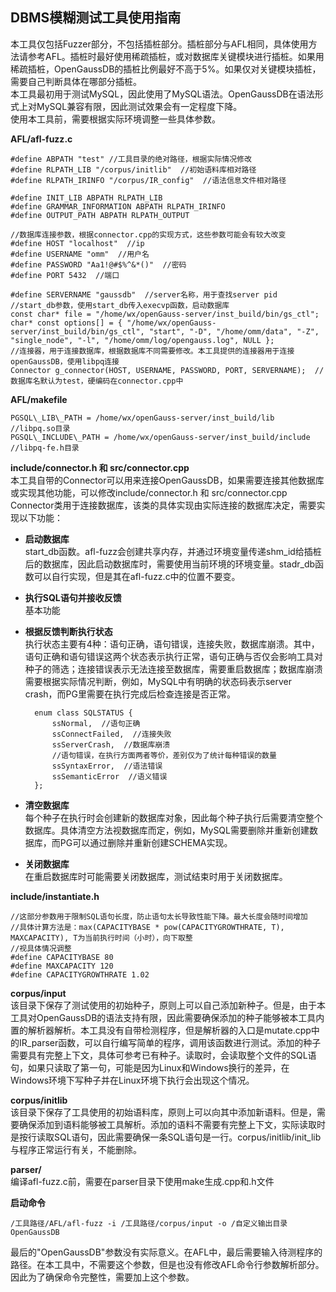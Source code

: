 ## DBMS模糊测试工具使用指南
本工具仅包括Fuzzer部分，不包括插桩部分。插桩部分与AFL相同，具体使用方法请参考AFL。插桩时最好使用稀疏插桩，或对数据库关键模块进行插桩。如果用稀疏插桩，OpenGaussDB的插桩比例最好不高于5%。如果仅对关键模块插桩，需要自己判断具体在哪部分插桩。  
本工具最初用于测试MySQL，因此使用了MySQL语法。OpenGaussDB在语法形式上对MySQL兼容有限，因此测试效果会有一定程度下降。   
使用本工具前，需要根据实际环境调整一些具体参数。  

**AFL/afl-fuzz.c**  

	#define ABPATH "test" //工具目录的绝对路径，根据实际情况修改
	#define RLPATH_LIB "/corpus/initlib"  //初始语料库相对路径
	#define RLPATH_IRINFO "/corpus/IR_config"  //语法信息文件相对路径

	#define INIT_LIB ABPATH RLPATH_LIB
	#define GRAMMAR_INFORMATION ABPATH RLPATH_IRINFO
	#define OUTPUT_PATH ABPATH RLPATH_OUTPUT
	
	//数据库连接参数，根据connector.cpp的实现方式，这些参数可能会有较大改变
	#define HOST "localhost"  //ip
	#define USERNAME "omm"  //用户名
	#define PASSWORD "Aa1!@#$%^&*()"  //密码
	#define PORT 5432  //端口

	#define SERVERNAME "gaussdb"  //server名称，用于查找server pid
	//start_db参数，使用start_db传入execvp函数，启动数据库
	const char* file = "/home/wx/openGauss-server/inst_build/bin/gs_ctl";
	char* const options[] = { "/home/wx/openGauss-server/inst_build/bin/gs_ctl", "start", "-D", "/home/omm/data", "-Z", "single_node", "-l", "/home/omm/log/opengauss.log", NULL };
	//连接器，用于连接数据库，根据数据库不同需要修改。本工具提供的连接器用于连接openGaussDB，使用libpq连接
	Connector g_connector(HOST, USERNAME, PASSWORD, PORT, SERVERNAME);	//数据库名默认为test，硬编码在connector.cpp中

**AFL/makefile**  

	PGSQL\_LIB\_PATH = /home/wx/openGauss-server/inst_build/lib  //libpq.so目录
	PGSQL\_INCLUDE\_PATH = /home/wx/openGauss-server/inst_build/include //libpq-fe.h目录

**include/connector.h 和 src/connector.cpp**  
本工具自带的Connector可以用来连接OpenGaussDB，如果需要连接其他数据库或实现其他功能，可以修改include/connector.h 和 src/connector.cpp  
Connector类用于连接数据库，该类的具体实现由实际连接的数据库决定，需要实现以下功能：

- **启动数据库**  
start\_db函数。afl-fuzz会创建共享内存，并通过环境变量传递shm_id给插桩后的数据库，因此启动数据库时，需要使用当前环境的环境变量。stadr\_db函数可以自行实现，但是其在afl-fuzz.c中的位置不要变。
- **执行SQL语句并接收反馈**  
基本功能
- **根据反馈判断执行状态**  
执行状态主要有4种：语句正确，语句错误，连接失败，数据库崩溃。其中，语句正确和语句错误这两个状态表示执行正常，语句正确与否仅会影响工具对种子的筛选；连接错误表示无法连接至数据库，需要重启数据库；数据库崩溃需要根据实际情况判断，例如，MySQL中有明确的状态码表示server crash，而PG里需要在执行完成后检查连接是否正常。    

		enum class SQLSTATUS {  
			ssNormal,  //语句正确
			ssConnectFailed,  //连接失败
			ssServerCrash,  //数据库崩溃
			//语句错误，在执行方面两者等价，差别仅为了统计每种错误的数量
			ssSyntaxError,  //语法错误
			ssSemanticError  //语义错误
		};  

- **清空数据库**  
每个种子在执行时会创建新的数据库对象，因此每个种子执行后需要清空整个数据库。具体清空方法视数据库而定，例如，MySQL需要删除并重新创建数据库，而PG可以通过删除并重新创建SCHEMA实现。
- **关闭数据库**  
在重启数据库时可能需要关闭数据库，测试结束时用于关闭数据库。  

**include/instantiate.h**  

	//这部分参数用于限制SQL语句长度，防止语句太长导致性能下降。最大长度会随时间增加
	//具体计算方法是：max(CAPACITYBASE * pow(CAPACITYGROWTHRATE, T), MAXCAPACITY), T为当前执行时间（小时），向下取整
	//视具体情况调整
	#define CAPACITYBASE 80  
	#define MAXCAPACITY 120
	#define CAPACITYGROWTHRATE 1.02

**corpus/input**  
该目录下保存了测试使用的初始种子，原则上可以自己添加新种子。但是，由于本工具对OpenGaussDB的语法支持有限，因此需要确保添加的种子能够被本工具内置的解析器解析。本工具没有自带检测程序，但是解析器的入口是mutate.cpp中的IR_parser函数，可以自行编写简单的程序，调用该函数进行测试。添加的种子需要具有完整上下文，具体可参考已有种子。读取时，会读取整个文件的SQL语句，如果只读取了第一句，可能是因为Linux和Windows换行的差异，在Windows环境下写种子并在Linux环境下执行会出现这个情况。

**corpus/initlib**  
该目录下保存了工具使用的初始语料库，原则上可以向其中添加新语料。但是，需要确保添加到语料能够被工具解析。添加的语料不需要有完整上下文，实际读取时是按行读取SQL语句，因此需要确保一条SQL语句是一行。corpus/initlib/init_lib与程序正常运行有关，不能删除。

**parser/**  
编译afl-fuzz.c前，需要在parser目录下使用make生成.cpp和.h文件

**启动命令**  

	/工具路径/AFL/afl-fuzz -i /工具路径/corpus/input -o /自定义输出目录 OpenGaussDB

最后的"OpenGaussDB"参数没有实际意义。在AFL中，最后需要输入待测程序的路径。在本工具中，不需要这个参数，但是也没有修改AFL命令行参数解析部分。因此为了确保命令完整性，需要加上这个参数。
